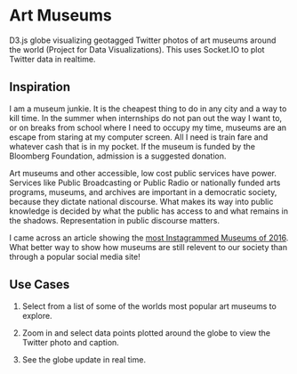 # Art Museums
D3.js globe visualizing geotagged Twitter photos of art museums around the world (Project for Data Visualizations). This uses Socket.IO to plot Twitter data in realtime.

## Inspiration
I am a museum junkie. It is the cheapest thing to do in any city and a way to kill time. In the summer when internships do not pan out the way I want to, or on breaks from school where I need to occupy my time, museums are an escape from staring at my computer screen. All I need is train fare and whatever cash that is in my pocket. If the museum is funded by the Bloomberg Foundation, admission is a suggested donation.

Art museums and other accessible, low cost public services have power. Services like Public Broadcasting or Public Radio or nationally funded arts programs, museums, and archives are important in a democratic society, because they dictate national discourse. What makes its way into public knowledge is decided by what the public has access to and what remains in the shadows. Representation in public discourse matters. 

I came across an article showing the [most Instagrammed Museums of 2016](https://news.artnet.com/art-world/most-instagrammed-museums-2016-768923). What better way to show how museums are still relevent to our society than through a popular social media site!

## Use Cases
1. Select from a list of some of the worlds most popular art museums to explore.

2. Zoom in and select data points plotted around the globe to view the Twitter photo and caption.

3. See the globe update in real time.
